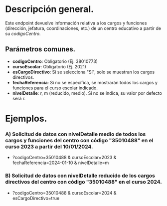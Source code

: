 # Descripción general.

Este endpoint devuelve información relativa a los cargos y funciones (dirección, jefatura, coordinaciones, etc.) de un centro educativo a partir de su _codigoCentro_.

## Parámetros comunes.
* **codigoCentro**: Obligatorio (Ej. 38010773)
* **cursoEscolar**: Obligatorio (Ej. 2021)
* **esCargoDirectivo**: Si se selecciona "Sí", solo se muestran los cargos directivos.
* **fechaReferencia**: Si no se especifica, se mostrarán todos los cargos y funciones para el curso escolar indicado.
* **nivelDetalle**: r, m (reducido, medio). Si no se indica, su valor por defecto será r.

# Ejemplos.
### A) Solicitud de datos con nivelDetalle medio de todos los cargos y funciones del centro con código "35010488" en el curso 2023 a partir del 10/01/2024.
* ?codigoCentro=35010488 & cursoEscolar=2023 & fechaReferencia=2024-01-10 & nivelDetalle=m

### B) Solicitud de datos con nivelDetalle reducido de los cargos directivos del centro con código "35010488" en el curso 2024.
* ?codigoCentro=35010488 & cursoEscolar=2024 & esCargoDirectivo=true

